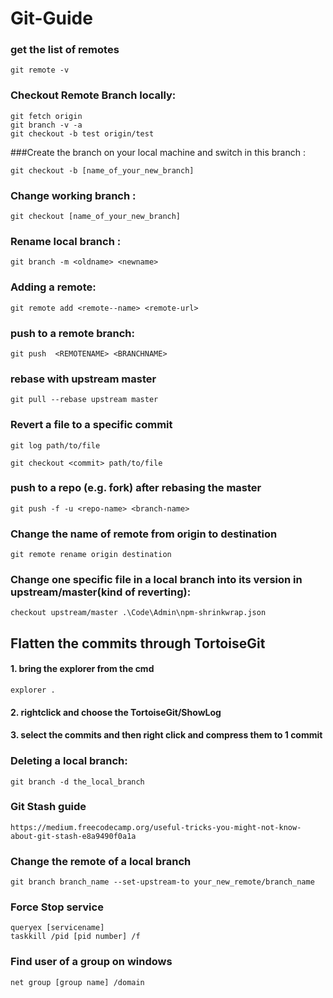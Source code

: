 # Git-Guide

### get the list of remotes
```
git remote -v
```

### Checkout Remote Branch locally:
```
git fetch origin
git branch -v -a
git checkout -b test origin/test
```
###Create the branch on your local machine and switch in this branch :
```
git checkout -b [name_of_your_new_branch]
```
### Change working branch :
```
git checkout [name_of_your_new_branch]
```

### Rename local branch :
```
git branch -m <oldname> <newname>
```

### Adding a remote:
```
git remote add <remote--name> <remote-url>
```

### push to a remote branch:
```
git push  <REMOTENAME> <BRANCHNAME> 
```

### rebase with upstream master
```
git pull --rebase upstream master
```

### Revert a file to a specific commit
```
git log path/to/file

git checkout <commit> path/to/file
```

### push to a repo (e.g. fork) after rebasing the master
```
git push -f -u <repo-name> <branch-name>
```
### Change the name of remote from origin to destination
```
git remote rename origin destination
```
### Change one specific file in a local branch into its version in upstream/master(kind of reverting):
```
checkout upstream/master .\Code\Admin\npm-shrinkwrap.json
```
## Flatten the commits through TortoiseGit
#### 1. bring the explorer from the cmd 
```
explorer .
```
#### 2. rightclick and choose the TortoiseGit/ShowLog
#### 3. select the commits and then right click and compress them to 1 commit

### Deleting a local branch:
```
git branch -d the_local_branch
```

### Git Stash guide
```
https://medium.freecodecamp.org/useful-tricks-you-might-not-know-about-git-stash-e8a9490f0a1a
```

### Change the remote of a local branch
```
git branch branch_name --set-upstream-to your_new_remote/branch_name
```

### Force Stop service
```
queryex [servicename]
taskkill /pid [pid number] /f
```

### Find user of a group on windows
```
net group [group name] /domain
```
